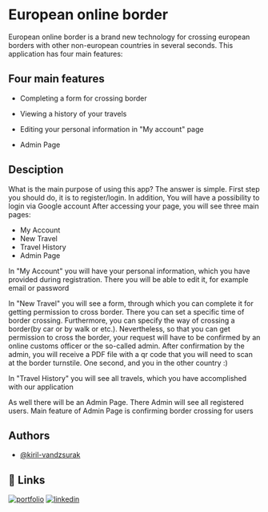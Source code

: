 # European online border

European online border is a brand new technology for crossing european borders with other non-european countries in several seconds. This application has four main features:  


## Four main features

 - Completing a form for crossing border
 
 - Viewing a history of your travels

 - Editing your personal information in "My account" page

 - Admin Page



## Desciption
What is the main purpose of using this app? The answer is simple.
First step you should do, it is to register/login. In addition, You will have a possibility to login via Google account
After accessing your page, you will see three main pages:

- My Account
- New Travel
- Travel History
- Admin Page

In "My Account" you will have your personal information, which you have provided during registration. There you will be able to edit it, for example email or password

In "New Travel" you will see a form, through which you can complete it for getting permission to cross border.
There you can set a specific time of border crossing.
Furthermore, you can specify the way of crossing a border(by car or by walk or etc.). Nevertheless, so that you can get permission to cross the border, your request will have to be confirmed by an online customs officer or the so-called admin. After confirmation by the admin, you will receive a PDF file with a qr code that you will need to scan at the border turnstile. One second, and you in the other country :)

In "Travel History" you will see all travels, which you have accomplished with our application

As well there will be an Admin Page. There Admin will see all registered users. Main feature of Admin Page is confirming border crossing for users

## Authors

- [@kiril-vandzsurak](https://github.com/kiril-vandzsurak)


## 🔗 Links
[![portfolio](https://img.shields.io/badge/my_portfolio-000?style=for-the-badge&logo=ko-fi&logoColor=white)](https://github.com/kiril-vandzsurak/portfolio_page)
[![linkedin](https://img.shields.io/badge/linkedin-0A66C2?style=for-the-badge&logo=linkedin&logoColor=white)](https://www.linkedin.com/in/kiril-vandzsurak-537725217/)

